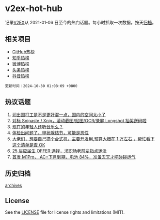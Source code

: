 # v2ex-hot-hub

 记录[V2EX](https://www.v2ex.com/)从 2021-01-06 日至今的热门话题。每小时抓取一次数据，按天[归档](archives)。
 
 ## 相关项目

- [GitHub热榜](https://github.com/snaildev/github-hot-hub)
- [知乎热榜](https://github.com/snaildev/zhihu-hot-hub)
- [微博热榜](https://github.com/snaildev/weibo-hot-hub)
- [头条热榜](https://github.com/snaildev/toutiao-hot-hub)
- [抖音热榜](https://github.com/snaildev/douyin-hot-hub)


 `更新时间：2024-10-30 01:08:09 +0800`

## 热议话题

1. [润出国打工是不是更好混一点，国内的空间太小了](https://www.v2ex.com/t/1084510)
1. [对标 Snipaste / Xnip，滚动截图/贴图/OCR/录屏 Longshot 抽奖送码啦](https://www.v2ex.com/t/1084492)
1. [现在的年轻人还听音乐么？](https://www.v2ex.com/t/1084473)
1. [体检出问题了，甲状腺结节，可能是恶性](https://www.v2ex.com/t/1084486)
1. [大佬们，想要自己搞个台式机，主要开发用,预算大概在 1 万左右 ，帮忙看下这个清单是否 OK](https://www.v2ex.com/t/1084478)
1. [25 届应届生 OFFER 选择，求职场老前辈指点迷津](https://www.v2ex.com/t/1084656)
1. [首发 M1Pro， AC+下月到期，电池 84%，准备去天才吧碰碰运气](https://www.v2ex.com/t/1084520)

## 历史归档

[archives](archives)

## License

See the [LICENSE](LICENSE) file for license rights and limitations (MIT).
